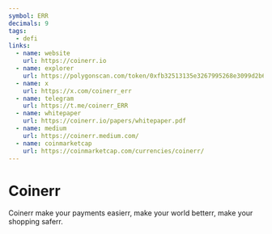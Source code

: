 ```yaml
---
symbol: ERR
decimals: 9
tags:
  - defi
links:
  - name: website
    url: https://coinerr.io
  - name: explorer
    url: https://polygonscan.com/token/0xfb32513135e3267995268e3099d2b6114d20b6ed
  - name: x
    url: https://x.com/coinerr_err
  - name: telegram
    url: https://t.me/coinerr_ERR
  - name: whitepaper
    url: https://coinerr.io/papers/whitepaper.pdf
  - name: medium
    url: https://coinerr.medium.com/
  - name: coinmarketcap
    url: https://coinmarketcap.com/currencies/coinerr/
---
```


# Coinerr

Coinerr make your payments easierr, make your world betterr, make your shopping saferr.

